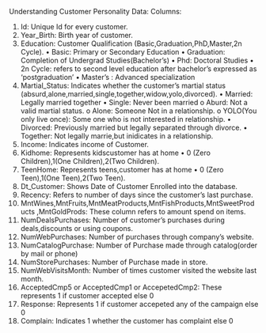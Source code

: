 Understanding Customer Personality Data:
Columns:
1.	Id: Unique Id for every customer.
2.	Year_Birth: Birth year of customer.
3.	Education: Customer Qualification (Basic,Graduation,PhD,Master,2n Cycle).
•	Basic: Primary or Secondary Education
•	Graduation: Completion of Undergrad Studies(Bachelor’s)
•	Phd: Doctoral Studies
•	2n Cycle: refers to second level education after bachelor’s expressed as ‘postgraduation’
•	Master’s : Advanced specialization 
4.	 Martial_Status: Indicates whether the customer’s martial status (absurd,alone,married,single,together,widow,yolo,divorced).
•	Married: Legally married together
•	Single: Never been married
o	Aburd: Not a valid martial status.
o	Alone: Someone Not in a relationship.
o	YOLO(You only live once): Some one who is not interested in relationship.
•	Divorced: Previously married but legally separated through divorce.
•	Together: Not legally marrie,but inidicates in a relationship.
5.	Income: Indicates income of Customer.
6.	Kidhome: Represents kidscustomer has at home
•	0 (Zero Children),1(One Children),2(Two Children).
7.	TeenHome: Represents teens,customer has at home
•	0 (Zero Teen),1(One Teen),2(Two Teen).
8.	Dt_Customer: Shows Date of Customer Enrolled into the database.
9.	Recency: Refers to number of days since the customer’s last purchase.
10.	MntWines,MntFruits,MntMeatProducts,MntFishProducts,MntSweetProducts ,MntGoldProds: These column refers to amount spend on items.
11.	NumDealsPurchases: Number of customer’s purchases during deals,discounts or using coupons.
12.	NumWebPurchases: Number of purchases through company’s website.
13.	NumCatalogPurchase: Number of Purchase made through catalog(order by mail or phone)
14.	NumStorePurchases: Number of Purchase made in store.
15.	NumWebVisitsMonth: Number of times customer visited the website last month.
16.	AcceptedCmp5 or AcceptedCmp1 or AccepetedCmp2: These represents 1 if customer accepted else 0
17.	Response: Represents 1 if customer accepeted any of the campaign else 0
18.	Complain: Indicates 1 whether the customer has complaint else 0

          


